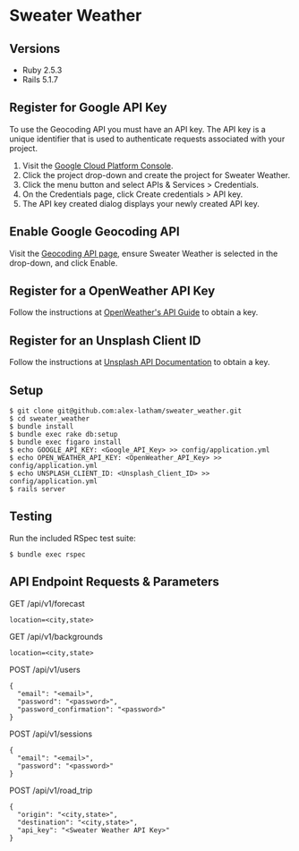 # Sweater Weather

## Versions
* Ruby 2.5.3
* Rails 5.1.7

## Register for Google API Key
To use the Geocoding API you must have an API key. The API key is a unique identifier that is used to authenticate requests associated with your project.
1. Visit the [Google Cloud Platform Console](https://cloud.google.com/console/google/maps-apis/overview).
2. Click the project drop-down and create the project for Sweater Weather.
3. Click the menu button and select APIs & Services > Credentials.
4. On the Credentials page, click Create credentials > API key.
5. The API key created dialog displays your newly created API key.

## Enable Google Geocoding API
Visit the [Geocoding API page](https://console.cloud.google.com/apis/library/geocoding-backend.googleapis.com), ensure Sweater Weather is selected in the drop-down, and click Enable.

## Register for a OpenWeather API Key
Follow the instructions at [OpenWeather's API Guide](https://openweathermap.org/guide#how) to obtain a key.

## Register for an Unsplash Client ID
Follow the instructions at [Unsplash API Documentation](https://unsplash.com/documentation#registering-your-application) to obtain a key.

## Setup
```shell
$ git clone git@github.com:alex-latham/sweater_weather.git
$ cd sweater_weather
$ bundle install
$ bundle exec rake db:setup
$ bundle exec figaro install
$ echo GOOGLE_API_KEY: <Google_API_Key> >> config/application.yml
$ echo OPEN_WEATHER_API_KEY: <OpenWeather_API_Key> >> config/application.yml
$ echo UNSPLASH_CLIENT_ID: <Unsplash_Client_ID> >> config/application.yml
$ rails server
```

## Testing
Run the included RSpec test suite:
```shell
$ bundle exec rspec
```

## API Endpoint Requests & Parameters
GET /api/v1/forecast  
```
location=<city,state>
```

GET /api/v1/backgrounds  
```
location=<city,state>
```

POST /api/v1/users
```
{
  "email": "<email>",
  "password": "<password>",
  "password_confirmation": "<password>"
}
````

POST /api/v1/sessions
```
{
  "email": "<email>",
  "password": "<password>"
}
```

POST /api/v1/road_trip
```
{
  "origin": "<city,state>",
  "destination": "<city,state>",
  "api_key": "<Sweater Weather API Key>"
}
```
